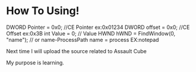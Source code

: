 # How To Using!
DWORD Pointer = 0x0;    //CE Pointer ex:0x01234
DWORD offset = 0x0;    //CE Offset ex:0x3B
int Value = 0; // Value
HWND hWND = FindWindow(0, "name"); // or name-ProcessPath   name = process EX:notepad

Next time
I will upload the source related to Assault Cube

My purpose is learning.
